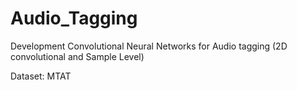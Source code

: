 # Audio_Tagging

Development Convolutional Neural Networks for Audio tagging (2D convolutional and Sample Level) 

Dataset: MTAT
